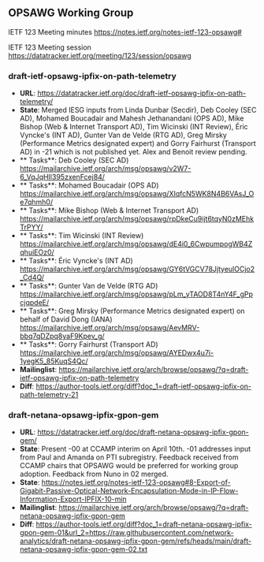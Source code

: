 ## OPSAWG Working Group

IETF 123 Meeting minutes
https://notes.ietf.org/notes-ietf-123-opsawg#

IETF 123 Meeting session
https://datatracker.ietf.org/meeting/123/session/opsawg

### draft-ietf-opsawg-ipfix-on-path-telemetry
* **URL**: https://datatracker.ietf.org/doc/draft-ietf-opsawg-ipfix-on-path-telemetry/
* **State**: Merged IESG inputs from Linda Dunbar (Secdir), Deb Cooley (SEC AD), Mohamed Boucadair and Mahesh Jethanandani (OPS AD), Mike Bishop (Web & Internet Transport AD), Tim Wicinski (INT Review), Éric Vyncke's (INT AD), Gunter Van de Velde (RTG AD), Greg Mirsky (Performance Metrics designated expert) and Gorry Fairhurst (Transport AD) in -21 which is not published yet. Alex and Benoit review pending.
* ** Tasks**: Deb Cooley (SEC AD) https://mailarchive.ietf.org/arch/msg/opsawg/v2W7-6_VqJqHIl395zxenFcej84/
* ** Tasks**: Mohamed Boucadair (OPS AD) https://mailarchive.ietf.org/arch/msg/opsawg/XIqfcN5WK8N4B6VAsJ_Oe7qhmh0/
* ** Tasks**: Mike Bishop (Web & Internet Transport AD) https://mailarchive.ietf.org/arch/msg/opsawg/rpDkeCu9ijt6tqyN0zMEhkTrPYY/
* ** Tasks**: Tim Wicinski (INT Review) https://mailarchive.ietf.org/arch/msg/opsawg/dE4i0_6CwpumpogWB4ZqhuiEOz0/
* ** Tasks**: Éric Vyncke's (INT AD) https://mailarchive.ietf.org/arch/msg/opsawg/GY6tVGCV78JjtyeulOCjo2_Cd4Q/
* ** Tasks**: Gunter Van de Velde (RTG AD) https://mailarchive.ietf.org/arch/msg/opsawg/pLm_yTAOD8T4nY4F_gPpcjqpdeE/
* ** Tasks**: Greg Mirsky (Performance Metrics designated expert) on behalf of David Dong (IANA) https://mailarchive.ietf.org/arch/msg/opsawg/AevMRV-bbq7qDZpq8yaF9Kpev_g/
* ** Tasks**: Gorry Fairhurst (Transport AD) https://mailarchive.ietf.org/arch/msg/opsawg/AYEDwx4u7i-1yegK5_85KuqS4Qc/
* **Mailinglist**: https://mailarchive.ietf.org/arch/browse/opsawg/?q=draft-ietf-opsawg-ipfix-on-path-telemetry
* **Diff**: https://author-tools.ietf.org/diff?doc_1=draft-ietf-opsawg-ipfix-on-path-telemetry-21

### draft-netana-opsawg-ipfix-gpon-gem
* **URL**: https://datatracker.ietf.org/doc/draft-netana-opsawg-ipfix-gpon-gem/
* **State**: Present -00 at CCAMP interim on April 10th. -01 addresses input from Paul and Amanda on PTI subregistry. Feedback received from CCAMP chairs that OPSAWG would be preferred for working group adoption. Feedback from Nuno in 02 merged.
* **State**: https://notes.ietf.org/notes-ietf-123-opsawg#8-Export-of-Gigabit-Passive-Optical-Network-Encapsulation-Mode-in-IP-Flow-Information-Export-IPFIX-10-min
* **Mailinglist**: https://mailarchive.ietf.org/arch/browse/opsawg/?q=draft-netana-opsawg-ipfix-gpon-gem
* **Diff**: https://author-tools.ietf.org/diff?doc_1=draft-netana-opsawg-ipfix-gpon-gem-01&url_2=https://raw.githubusercontent.com/network-analytics/draft-netana-opsawg-ipfix-gpon-gem/refs/heads/main/draft-netana-opsawg-ipfix-gpon-gem-02.txt